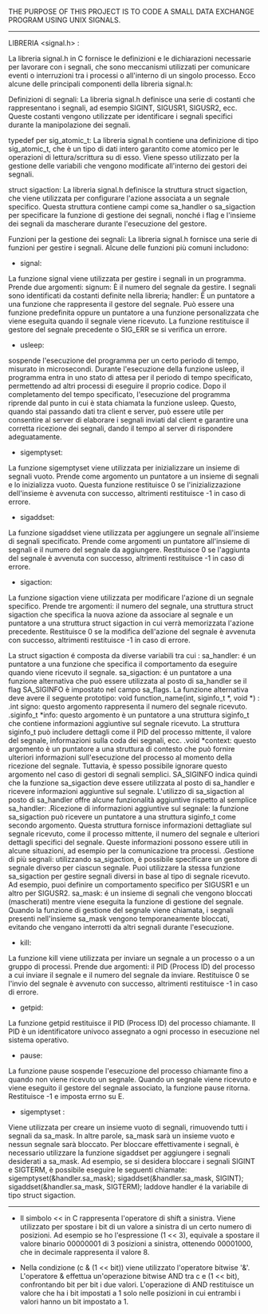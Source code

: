 
THE PURPOSE OF THIS PROJECT IS TO CODE A SMALL DATA EXCHANGE PROGRAM USING UNIX SIGNALS.

-----------------------------------------------------------------------------------------------------------------------------------------

LIBRERIA  <signal.h>  :

La libreria signal.h in C fornisce le definizioni e le dichiarazioni necessarie per lavorare con i segnali, che sono
meccanismi utilizzati per comunicare eventi o interruzioni tra i processi o all'interno di un singolo processo.
Ecco alcune delle principali componenti della libreria signal.h:

Definizioni di segnali: La libreria signal.h definisce una serie di costanti che rappresentano i segnali, ad esempio SIGINT,
SIGUSR1, SIGUSR2, ecc. Queste costanti vengono utilizzate per identificare i segnali specifici durante la manipolazione dei segnali.

typedef per sig_atomic_t: La libreria signal.h contiene una definizione di tipo sig_atomic_t, che è un tipo di dati intero
garantito come atomico per le operazioni di lettura/scrittura su di esso. Viene spesso utilizzato per la gestione
delle variabili che vengono modificate all'interno dei gestori dei segnali.

struct sigaction: La libreria signal.h definisce la struttura struct sigaction, che viene utilizzata per configurare
l'azione associata a un segnale specifico. Questa struttura contiene campi come sa_handler o sa_sigaction per specificare
la funzione di gestione dei segnali, nonché i flag e l'insieme dei segnali da mascherare durante l'esecuzione del gestore.

Funzioni per la gestione dei segnali: La libreria signal.h fornisce una serie di funzioni per gestire i segnali.
Alcune delle funzioni più comuni includono:

- signal:

La funzione signal viene utilizzata per gestire i segnali in un programma. Prende due argomenti:
signum: È il numero del segnale da gestire. I segnali sono identificati da costanti definite nella libreria;
handler: È un puntatore a una funzione che rappresenta il gestore del segnale. Può essere una funzione
predefinita oppure un puntatore a una funzione personalizzata che viene eseguita quando il segnale viene ricevuto. 
La funzione restituisce il gestore del segnale precedente o SIG_ERR se si verifica un errore.

- usleep:

sospende l'esecuzione del programma per un certo periodo di tempo, misurato in microsecondi.
Durante l'esecuzione della funzione usleep, il programma entra in uno stato di attesa per il periodo di tempo
specificato, permettendo ad altri processi di eseguire il proprio codice. Dopo il completamento del tempo specificato,
l'esecuzione del programma riprende dal punto in cui è stata chiamata la funzione usleep.
Questo, quando stai passando dati tra client e server, può essere utile per consentire al server di elaborare i
segnali inviati dal client e garantire una corretta ricezione dei segnali, dando il tempo al server di rispondere adeguatamente.

- sigemptyset:

La funzione sigemptyset viene utilizzata per inizializzare un insieme di segnali vuoto.
Prende come argomento un puntatore a un insieme di segnali e lo inizializza vuoto.
Questa funzione restituisce 0 se l'inizializzazione dell'insieme è avvenuta con successo,
altrimenti restituisce -1 in caso di errore.

- sigaddset:

La funzione sigaddset viene utilizzata per aggiungere un segnale all'insieme di segnali specificato.
Prende come argomenti un puntatore all'insieme di segnali e il numero del segnale da aggiungere.
Restituisce 0 se l'aggiunta del segnale è avvenuta con successo, altrimenti restituisce -1 in caso di errore.

- sigaction:

La funzione sigaction viene utilizzata per modificare l'azione di un segnale specifico.
Prende tre argomenti: il numero del segnale, una struttura struct sigaction che
specifica la nuova azione da associare al segnale e un puntatore a una struttura
struct sigaction in cui verrà memorizzata l'azione precedente. Restituisce 0 se la modifica
dell'azione del segnale è avvenuta con successo, altrimenti restituisce -1 in caso di errore.

La struct sigaction é composta da diverse variabili tra cui : 
sa_handler: é un puntatore a una funzione che specifica il comportamento da eseguire quando viene ricevuto il segnale.
sa_sigaction: é un puntatore a una funzione alternativa che può essere utilizzata al posto di sa_handler se
              il flag SA_SIGINFO è impostato nel campo sa_flags. La funzione alternativa deve avere il
              seguente prototipo: void function_name(int, siginfo_t *, void *) :
              .int signo: questo argomento rappresenta il numero del segnale ricevuto.
              .siginfo_t *info: questo argomento è un puntatore a una struttura siginfo_t che contiene informazioni aggiuntive
                               sul segnale ricevuto. La struttura siginfo_t può includere dettagli come il PID del processo
                               mittente, il valore del segnale, informazioni sulla coda dei segnali, ecc.
              .void *context: questo argomento è un puntatore a una struttura di contesto che può fornire ulteriori
                             informazioni sull'esecuzione del processo al momento della ricezione del segnale.
                             Tuttavia, è spesso possibile ignorare questo argomento nel caso di gestori di segnali semplici.
              SA_SIGINFO indica quindi che la funzione sa_sigaction deve essere utilizzata al posto di sa_handler
              e ricevere informazioni aggiuntive sul segnale.
              L'utilizzo di sa_sigaction al posto di sa_handler offre alcune funzionalità aggiuntive rispetto al semplice sa_handler:
              .Ricezione di informazioni aggiuntive sul segnale: la funzione sa_sigaction può ricevere un puntatore a una
              struttura siginfo_t come secondo argomento. Questa struttura fornisce informazioni dettagliate sul segnale ricevuto,
              come il processo mittente, il numero del segnale e ulteriori dettagli specifici del segnale. Queste
              informazioni possono essere utili in alcune situazioni, ad esempio per la comunicazione tra processi.
              .Gestione di più segnali: utilizzando sa_sigaction, è possibile specificare un gestore di segnale diverso per
              ciascun segnale. Puoi utilizzare la stessa funzione sa_sigaction per gestire segnali diversi in base al tipo di
              segnale ricevuto. Ad esempio, puoi definire un comportamento specifico per SIGUSR1 e un altro per SIGUSR2.
sa_mask: é un insieme di segnali che vengono bloccati (mascherati) mentre viene eseguita la funzione di gestione
         del segnale. Quando la funzione di gestione del segnale viene chiamata, i segnali presenti nell'insieme
         sa_mask vengono temporaneamente bloccati, evitando che vengano interrotti da altri segnali durante l'esecuzione.

- kill:

La funzione kill viene utilizzata per inviare un segnale a un processo o a un gruppo di processi.
Prende due argomenti: il PID (Process ID) del processo a cui inviare il segnale e il numero del segnale da inviare.
Restituisce 0 se l'invio del segnale è avvenuto con successo, altrimenti restituisce -1 in caso di errore.

- getpid:

La funzione getpid restituisce il PID (Process ID) del processo chiamante. Il PID è un identificatore
univoco assegnato a ogni processo in esecuzione nel sistema operativo.

- pause:

La funzione pause sospende l'esecuzione del processo chiamante fino a quando non viene ricevuto un segnale.
Quando un segnale viene ricevuto e viene eseguito il gestore del segnale associato, la funzione pause ritorna.
Restituisce -1 e imposta errno su E.

- sigemptyset :

Viene utilizzata per creare un insieme vuoto di segnali, rimuovendo tutti i segnali da sa_mask. In altre parole,
sa_mask sarà un insieme vuoto e nessun segnale sarà bloccato. Per bloccare effettivamente i segnali, è necessario
utilizzare la funzione sigaddset per aggiungere i segnali desiderati a sa_mask. Ad esempio, se si desidera bloccare
i segnali SIGINT e SIGTERM, è possibile eseguire le seguenti chiamate:
sigemptyset(&handler.sa_mask);
sigaddset(&handler.sa_mask, SIGINT);
sigaddset(&handler.sa_mask, SIGTERM);                 laddove handler é la variabile di tipo struct sigaction.

-----------------------------------------------------------------------------------------------------------------------------------

- Il simbolo << in C rappresenta l'operatore di shift a sinistra. Viene utilizzato per spostare i bit di un
  valore a sinistra di un certo numero di posizioni. Ad esempio se ho l'espressione (1 << 3), equivale a spostare
  il valore binario 00000001 di 3 posizioni a sinistra, ottenendo 00001000, che in decimale rappresenta il valore 8.

- Nella condizione (c & (1 << bit)) viene utilizzato l'operatore bitwise '&'. L'operatore & effettua un'operazione
  bitwise AND tra c e (1 << bit), confrontando bit per bit i due valori. L'operazione di AND restituisce un
  valore che ha i bit impostati a 1 solo nelle posizioni in cui entrambi i valori hanno un bit impostato a 1.
